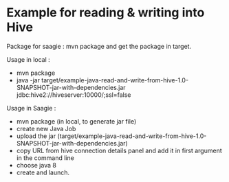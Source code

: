 Example for reading & writing into Hive
==================================

Package for saagie : mvn package and get the package in target.

Usage in local :

 - mvn package
 - java -jar target/example-java-read-and-write-from-hive-1.0-SNAPSHOT-jar-with-dependencies.jar jdbc:hive2://hiveserver:10000/;ssl=false

Usage in Saagie :

 - mvn package (in local, to generate jar file)
 - create new Java Job
 - upload the jar (target/example-java-read-and-write-from-hive-1.0-SNAPSHOT-jar-with-dependencies.jar)
 - copy URL from hive connection details panel and add it in first argument in the command line
 - choose java 8
 - create and launch.
